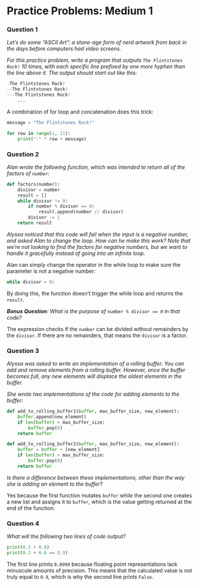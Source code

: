 # Practice Problems: Medium 1

### Question 1

*Let’s do some “ASCII Art”: a stone-age form of nerd artwork from back in the days before computers had video screens.*

*For this practice problem, write a program that outputs `The Flintstones Rock!` 10 times, with each specific line prefixed by one more hyphen than the line above it. The output should start out like this:*

```python
-The Flintstones Rock!
--The Flintstones Rock!
---The Flintstones Rock!
    ...
```

A combination of for loop and concatenation does this trick:

```python
message = "The Flintstones Rock!"

for row in range(1, 11):
    print("-" * row + message)
```

### Question 2

*Alan wrote the following function, which was intended to return all of the factors of `number`:*

```python
def factors(number):
    divisor = number
    result = []
    while divisor != 0:
        if number % divisor == 0:
            result.append(number // divisor)
        divisor -= 1
    return result
```

*Alyssa noticed that this code will fail when the input is a negative number, and asked Alan to change the loop. How can he make this work? Note that we’re not looking to find the factors for negative numbers, but we want to handle it gracefully instead of going into an infinite loop.*

Alan can simply change the operator in the while loop to make sure the parameter is not a negative number:

```python
while divisor > 0:
```

By doing this, the function doesn’t trigger the while loop and returns the `result`.

***Bonus Question**: What is the purpose of `number % divisor == 0` in that code?*

The expression checks if the `number` can be divided without remainders by the `divisor`. If there are no remainders, that means the `divisor` is a factor.

### Question 3

*Alyssa was asked to write an implementation of a rolling buffer. You can add and remove elements from a rolling buffer. However, once the buffer becomes full, any new elements will displace the oldest elements in the buffer.*

*She wrote two implementations of the code for adding elements to the buffer:*

```python
def add_to_rolling_buffer1(buffer, max_buffer_size, new_element):
    buffer.append(new_element)
    if len(buffer) > max_buffer_size:
        buffer.pop(0)
    return buffer

def add_to_rolling_buffer2(buffer, max_buffer_size, new_element):
    buffer = buffer + [new_element]
    if len(buffer) > max_buffer_size:
        buffer.pop(0)
    return buffer
```

*Is there a difference between these implementations, other than the way she is adding an element to the buffer?*

Yes because the first function mutates `buffer` while the second one creates a new list and assigns it to `buffer`, which is the value getting returned at the end of the function.

### Question 4

*What will the following two lines of code output?*

```python
print(0.3 + 0.6)
print(0.3 + 0.6 == 0.9)
```

The first line prints `0.8999` because floating point representations lack minuscule amounts of precision. This means that the calculated value is not truly equal to `0.9`, which is why the second line prints `False`. 